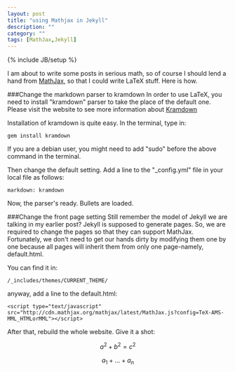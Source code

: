 ```yaml
---
layout: post
title: "using Mathjax in Jekyll"
description: ""
category: ""
tags: [MathJax,Jekyll]
---
```

{% include JB/setup %}

I am about to write some posts in serious math, so of course I should lend a hand from [MathJax](http://www.mathjax.org "MathJax"), so that I could write LaTeX stuff. Here is how.

###Change the markdown parser to kramdown
In order to use LaTeX, you need to install "kramdown" parser to take the place of the default one. Please visit the website to see more information about [Kramdown](http://kramdown.gettalong.org/syntax.html "Kramdown")

Installation of kramdown is quite easy. In the terminal, type in:

	gem install kramdown

If you are a debian user, you might need to add "sudo" before the above command in the terminal. 

Then change the default setting. Add a line to the "_config.yml" file in your local file as follows:

	markdown: kramdown

Now, the parser's ready. Bullets are loaded.

###Change the front page setting 
Still remember the model of Jekyll we are talking in my earlier post? Jekyll is supposed to generate pages. So, we are required to change the pages so that they can support MathJax. Fortunately, we don't need to get our hands dirty by modifying them one by one because all pages will inherit them from only one page-namely, default.html.

You can find it in:

	/_includes/themes/CURRENT_THEME/

anyway, add a line to the default.html:

	<script type="text/javascript" src="http://cdn.mathjax.org/mathjax/latest/MathJax.js?config=TeX-AMS-MML_HTMLorMML"></script>

After that, rebuild the whole website. Give it a shot:

$$a^2 + b^2 = c^2$$

$$a_{1} + ... + a_{n}$$